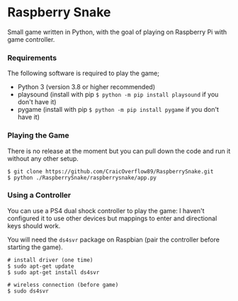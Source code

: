 Raspberry Snake
===============

Small game written in Python, with the goal of playing on Raspberry Pi with game controller.

### Requirements

The following software is required to play the game;

 - Python 3 (version 3.8 or higher recommended)
 - playsound (install with pip `$ python -m pip install playsound` if you don't have it)
 - pygame (install with pip `$ python -m pip install pygame` if you don't have it)

### Playing the Game

There is no release at the moment but you can pull down the code and run it without any other setup.

```
$ git clone https://github.com/CraicOverflow89/RaspberrySnake.git
$ python ./RaspberrySnake/raspberrysnake/app.py
```

### Using a Controller

You can use a PS4 dual shock controller to play the game: I haven't configured it to use other devices but mappings to enter and directional keys should work.

You will need the `ds4svr` package on Raspbian (pair the controller before starting the game).

```
# install driver (one time)
$ sudo apt-get update
$ sudo apt-get install ds4svr

# wireless connection (before game)
$ sudo ds4svr
```